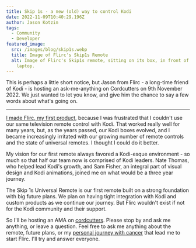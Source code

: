 ```yaml
---
title: Skip 1s - a new (old) way to control Kodi
date: 2022-11-09T10:40:29.196Z
author: Jason Kotzin
tags:
  - Community
  - Developer
featured_image:
  src: /images/blog/skip1s.webp
  title: Image of Flirc's Skip1s Remote
  alt: Image of Flirc's Skip1s remote, sitting on its box, in front of an open
    laptop.
---
```

This is perhaps a little short notice, but Jason from Flirc - a long-time friend of Kodi - is hosting an ask-me-anything on Cordcutters on 9th November 2022. We just wanted to let you know, and give him the chance to say a few words about what's going on.

- - -

[I made Flirc, my first product](https://kodi.tv/article/flirc-new-old-way-control-xbmc/), because I was frustrated that I couldn't use our same television remote control with Kodi. That worked really well for many years, but, as the years passed, our Kodi boxes evolved, and I became increasingly irritated with our growing number of remote controls and the state of universal remotes. I thought I could do it better.

My vision for our first remote always favored a Kodi-esque environment - so much so that half our team now is comprised of Kodi leaders. Nate Thomas, who helped lead Kodi's growth, and Sam Fisher, an integral part of visual design and Kodi animations, joined me on what would be a three year journey.

The Skip 1s Universal Remote is our first remote built on a strong foundation with big future plans. We plan on having tight integration with Kodi and custom products as we continue our journey. But Flirc wouldn't exist if not for the Kodi community and their support.

So I'll be hosting an AMA on [cordcutters](https://www.reddit.com/r/cordcutters/comments/yovebc/im_jason_kotzin_ceo_and_founder_of_flirc_maker_of/). Please stop by and ask me anything, or leave a question. Feel free to ask me anything about the remote, future plans, or my [personal journey with cancer](https://flirc.tv/pages/about) that lead me to start Flirc. I'll try and answer everyone.